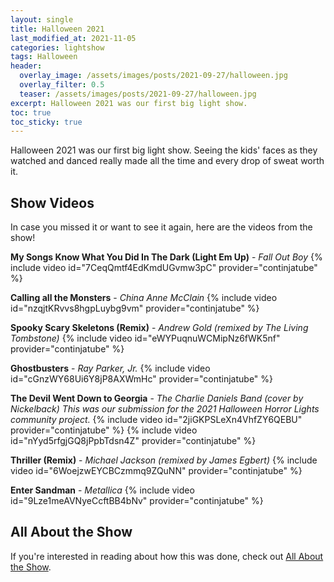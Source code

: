 ```yaml
---
layout: single
title: Halloween 2021
last_modified_at: 2021-11-05
categories: lightshow
tags: Halloween
header:
  overlay_image: /assets/images/posts/2021-09-27/halloween.jpg
  overlay_filter: 0.5
  teaser: /assets/images/posts/2021-09-27/halloween.jpg
excerpt: Halloween 2021 was our first big light show.
toc: true
toc_sticky: true
---
```


Halloween 2021 was our first big light show. Seeing the kids' faces as they watched and danced really made all the time and every drop of sweat worth it.

## Show Videos

In case you missed it or want to see it again, here are the videos from the show!

**My Songs Know What You Did In The Dark (Light Em Up)** - *Fall Out Boy*
{% include video id="7CeqQmtf4EdKmdUGvmw3pC" provider="continjatube" %}

**Calling all the Monsters** - *China Anne McClain*
{% include video id="nzqjtKRvvs8hgpLuybg9vm" provider="continjatube" %}

**Spooky Scary Skeletons (Remix)** - *Andrew Gold (remixed by The Living Tombstone)*
{% include video id="eWYPuqnuWCMipNz6fWK5nf" provider="continjatube" %}

**Ghostbusters** - *Ray Parker, Jr.*
{% include video id="cGnzWY68Ui6Y8jP8AXWmHc" provider="continjatube" %}

**The Devil Went Down to Georgia** - *The Charlie Daniels Band (cover by Nickelback)*
*This was our submission for the 2021 Halloween Horror Lights community project.*
{% include video id="2jiGKPSLeXn4VhfZY6QEBU" provider="continjatube" %}
{% include video id="nYyd5rfgjGQ8jPpbTdsn4Z" provider="continjatube" %}

**Thriller (Remix)** - *Michael Jackson (remixed by James Egbert)*
{% include video id="6WoejzwEYCBCzmmq9ZQuNN" provider="continjatube" %}

**Enter Sandman** - *Metallica*
{% include video id="9Lze1meAVNyeCcftBB4bNv" provider="continjatube" %}

## All About the Show

If you're interested in reading about how this was done, check out <a href="https://chadgoode.com/projects/lightshow/show-Info/">All About the Show</a>.